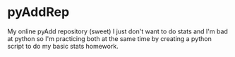 # pyAddRep
My online pyAdd repository (sweet)
I just don't want to do stats and I'm bad at python so I'm practicing both at the same time by creating a python script to do my basic stats homework.

